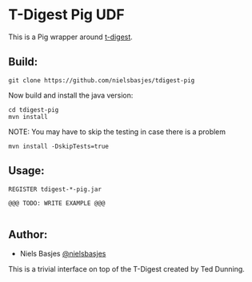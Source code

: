 T-Digest Pig UDF
======================

This is a Pig wrapper around [t-digest](https://github.com/tdunning/t-digest).

Build:
------

    git clone https://github.com/nielsbasjes/tdigest-pig
    
Now build and install the java version:

    cd tdigest-pig
    mvn install 

NOTE: You may have to skip the testing in case there is a problem 

    mvn install -DskipTests=true

Usage:
--------
```pig
REGISTER tdigest-*-pig.jar

@@@ TODO: WRITE EXAMPLE @@@


```

Author:
-------

  * Niels Basjes [@nielsbasjes](https://twitter.com/nielsbasjes)

  This is a trivial interface on top of the T-Digest created by Ted Dunning.
